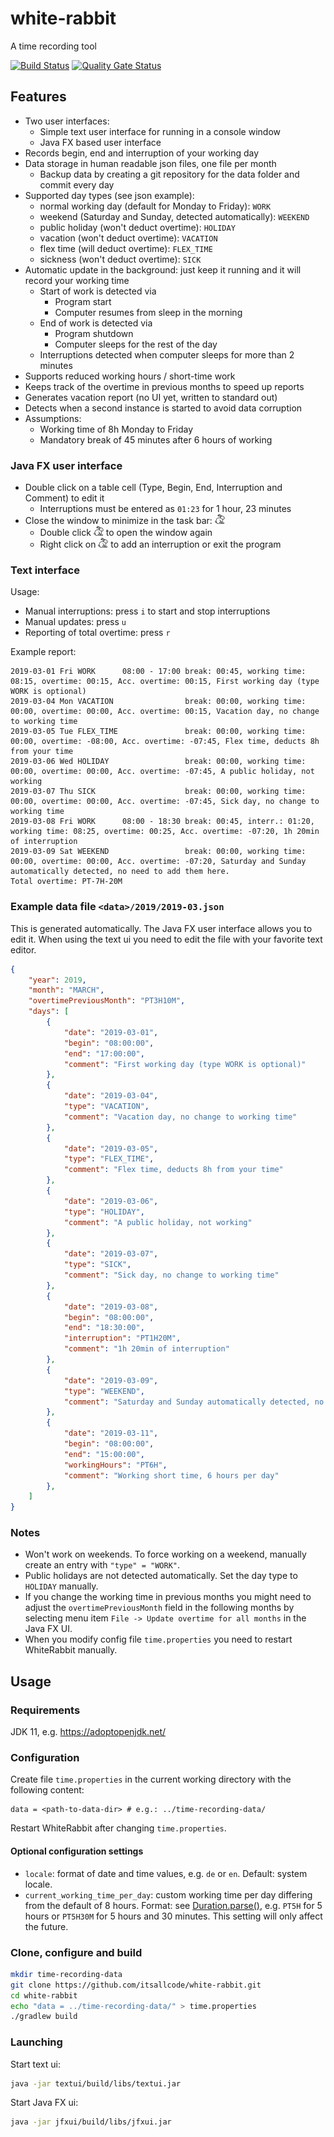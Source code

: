 # white-rabbit
A time recording tool

[![Build Status](https://travis-ci.org/itsallcode/white-rabbit.svg?branch=develop)](https://travis-ci.org/itsallcode/white-rabbit)
[![Quality Gate Status](https://sonarcloud.io/api/project_badges/measure?project=white-rabbit&metric=alert_status)](https://sonarcloud.io/dashboard?id=white-rabbit)

## Features

* Two user interfaces:
  * Simple text user interface for running in a console window
  * Java FX based user interface
* Records begin, end and interruption of your working day
* Data storage in human readable json files, one file per month
  * Backup data by creating a git repository for the data folder and commit every day
* Supported day types (see json example):
  * normal working day (default for Monday to Friday): `WORK`
  * weekend (Saturday and Sunday, detected automatically): `WEEKEND`
  * public holiday (won't deduct overtime): `HOLIDAY`
  * vacation (won't deduct overtime): `VACATION`
  * flex time (will deduct overtime): `FLEX_TIME`
  * sickness (won't deduct overtime): `SICK`
* Automatic update in the background: just keep it running and it will record your working time
  * Start of work is detected via
    * Program start
    * Computer resumes from sleep in the morning
  * End of work is detected via
    * Program shutdown
    * Computer sleeps for the rest of the day
  * Interruptions detected when computer sleeps for more than 2 minutes
* Supports reduced working hours / short-time work
* Keeps track of the overtime in previous months to speed up reports
* Generates vacation report (no UI yet, written to standard out)
* Detects when a second instance is started to avoid data corruption
* Assumptions:
  * Working time of 8h Monday to Friday
  * Mandatory break of 45 minutes after 6 hours of working

### Java FX user interface

* Double click on a table cell (Type, Begin, End, Interruption and Comment) to edit it
  * Interruptions must be entered as `01:23` for 1 hour, 23 minutes
* Close the window to minimize in the task bar: <img src="jfxui\src\main\resources\icon.png" alt="white rabbit icon" width="16px"/>
  * Double click <img src="jfxui\src\main\resources\icon.png" alt="white rabbit icon" width="16px"/> to open the window again
  * Right click on <img src="jfxui\src\main\resources\icon.png" alt="white rabbit icon" width="16px"/> to add an interruption or exit the program

### Text interface

Usage:

* Manual interruptions: press `i` to start and stop interruptions
* Manual updates: press `u`
* Reporting of total overtime: press `r`

Example report:

```
2019-03-01 Fri WORK      08:00 - 17:00 break: 00:45, working time: 08:15, overtime: 00:15, Acc. overtime: 00:15, First working day (type WORK is optional)
2019-03-04 Mon VACATION                break: 00:00, working time: 00:00, overtime: 00:00, Acc. overtime: 00:15, Vacation day, no change to working time
2019-03-05 Tue FLEX_TIME               break: 00:00, working time: 00:00, overtime: -08:00, Acc. overtime: -07:45, Flex time, deducts 8h from your time
2019-03-06 Wed HOLIDAY                 break: 00:00, working time: 00:00, overtime: 00:00, Acc. overtime: -07:45, A public holiday, not working
2019-03-07 Thu SICK                    break: 00:00, working time: 00:00, overtime: 00:00, Acc. overtime: -07:45, Sick day, no change to working time
2019-03-08 Fri WORK      08:00 - 18:30 break: 00:45, interr.: 01:20, working time: 08:25, overtime: 00:25, Acc. overtime: -07:20, 1h 20min of interruption
2019-03-09 Sat WEEKEND                 break: 00:00, working time: 00:00, overtime: 00:00, Acc. overtime: -07:20, Saturday and Sunday automatically detected, no need to add them here.
Total overtime: PT-7H-20M
```

### Example data file `<data>/2019/2019-03.json`

This is generated automatically. The Java FX user interface allows you to edit it. When using the text ui you need to edit the file with your favorite text editor.

```json
{
    "year": 2019,
    "month": "MARCH",
    "overtimePreviousMonth": "PT3H10M",
    "days": [
        {
            "date": "2019-03-01",
            "begin": "08:00:00",
            "end": "17:00:00",
            "comment": "First working day (type WORK is optional)"
        },
        {
            "date": "2019-03-04",
            "type": "VACATION",
            "comment": "Vacation day, no change to working time"
        },
        {
            "date": "2019-03-05",
            "type": "FLEX_TIME",
            "comment": "Flex time, deducts 8h from your time"
        },
        {
            "date": "2019-03-06",
            "type": "HOLIDAY",
            "comment": "A public holiday, not working"
        },
        {
            "date": "2019-03-07",
            "type": "SICK",
            "comment": "Sick day, no change to working time"
        },
        {
            "date": "2019-03-08",
            "begin": "08:00:00",
            "end": "18:30:00",
            "interruption": "PT1H20M",
            "comment": "1h 20min of interruption"
        },
        {
            "date": "2019-03-09",
            "type": "WEEKEND",
            "comment": "Saturday and Sunday automatically detected, no need to add them here."
        },
        {
            "date": "2019-03-11",
            "begin": "08:00:00",
            "end": "15:00:00",
            "workingHours": "PT6H",
            "comment": "Working short time, 6 hours per day"
        },
    ]
}
```

### Notes

* Won't work on weekends. To force working on a weekend, manually create an entry with `"type" = "WORK"`.
* Public holidays are not detected automatically. Set the day type to `HOLIDAY` manually.
* If you change the working time in previous months you might need to adjust the `overtimePreviousMonth` field in the following months by selecting menu item `File -> Update overtime for all months` in the Java FX UI.
* When you modify config file `time.properties` you need to restart WhiteRabbit manually.

## Usage

### Requirements

JDK 11, e.g. https://adoptopenjdk.net/

### Configuration

Create file `time.properties` in the current working directory with the following content:

```properties
data = <path-to-data-dir> # e.g.: ../time-recording-data/
```

Restart WhiteRabbit after changing `time.properties`.

#### Optional configuration settings

* `locale`: format of date and time values, e.g. `de` or `en`. Default: system locale.
* `current_working_time_per_day`: custom working time per day differing from the default of 8 hours. Format: see [Duration.parse()](https://docs.oracle.com/en/java/javase/11/docs/api/java.base/java/time/Duration.html#parse(java.lang.CharSequence)), e.g. `PT5H` for 5 hours or `PT5H30M` for 5 hours and 30 minutes. This setting will only affect the future.

### Clone, configure and build

```bash
mkdir time-recording-data
git clone https://github.com/itsallcode/white-rabbit.git
cd white-rabbit
echo "data = ../time-recording-data/" > time.properties
./gradlew build
```

### Launching

Start text ui:
```bash
java -jar textui/build/libs/textui.jar
```

Start Java FX ui:
```bash
java -jar jfxui/build/libs/jfxui.jar
```
